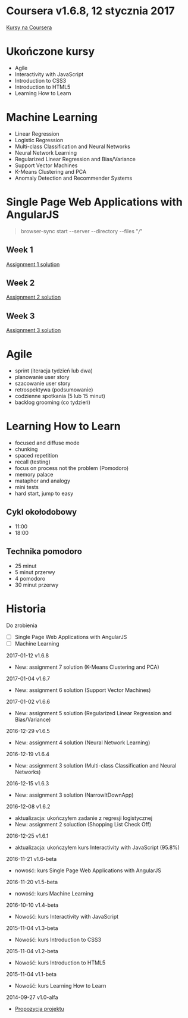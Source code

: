 ﻿# Coursera v1.6.8, 12 stycznia 2017
[Kursy na Coursera]()

# Ukończone kursy

* Agile
* Interactivity with JavaScript
* Introduction to CSS3
* Introduction to HTML5
* Learning How to Learn

# Machine Learning

* Linear Regression
* Logistic Regression
* Multi-class Classification and Neural Networks
* Neural Network Learning
* Regularized Linear Regression and Bias/Variance
* Support Vector Machines
* K-Means Clustering and PCA
* Anomaly Detection and Recommender Systems


# Single Page Web Applications with AngularJS

> browser-sync start --server --directory --files "*/*"

## Week 1

[Assignment 1 solution](https://damianhintz.github.io/Coursera/SinglePageWebApplicationsWithAngularJS/assignment1/)

## Week 2

[Assignment 2 solution](https://damianhintz.github.io/Coursera/SinglePageWebApplicationsWithAngularJS/assignment2/)

## Week 3

[Assignment 3 solution](https://damianhintz.github.io/Coursera/SinglePageWebApplicationsWithAngularJS/assignment3/)

# Agile

* sprint (iteracja tydzień lub dwa)
* planowanie user story
* szacowanie user story
* retrospektywa (podsumowanie)
* codzienne spotkania (5 lub 15 minut)
* backlog grooming (co tydzień)

# Learning How to Learn

* focused and diffuse mode
* chunking
* spaced repetition
* recall (testing)
* focus on process not the problem (Pomodoro)
* memory palace
* mataphor and analogy
* mini tests
* hard start, jump to easy

## Cykl okołodobowy

* 11:00
* 18:00

## Technika pomodoro

* 25 minut
* 5 minut przerwy
* 4 pomodoro
* 30 minut przerwy

# Historia

Do zrobienia

* [ ] Single Page Web Applications with AngularJS
* [ ] Machine Learning

2017-01-12 v1.6.8

* New: assignment 7 solution (K-Means Clustering and PCA)

2017-01-04 v1.6.7

* New: assignment 6 solution (Support Vector Machines)

2017-01-02 v1.6.6

* New: assignment 5 solution (Regularized Linear Regression and Bias/Variance)

2016-12-29 v1.6.5

* New: assignment 4 solution (Neural Network Learning)

2016-12-19 v1.6.4

* New: assignment 3 solution (Multi-class Classification and Neural Networks)

2016-12-15 v1.6.3

* New: assignment 3 solution (NarrowItDownApp)

2016-12-08 v1.6.2

* aktualizacja: ukończyłem zadanie z regresji logistycznej
* New: assignment 2 soluction (Shopping List Check Off)

2016-12-25 v1.6.1

* aktualizacja: ukończyłem kurs Interactivity with JavaScript (95.8%)

2016-11-21 v1.6-beta

* nowość: kurs Single Page Web Applications with AngularJS

2016-11-20 v1.5-beta

* nowość: kurs Machine Learning

2016-10-10 v1.4-beta

* Nowość: kurs Interactivity with JavaScript

2015-11-04 v1.3-beta

* Nowość: kurs Introduction to CSS3

2015-11-04 v1.2-beta

* Nowość: kurs Introduction to HTML5

2015-11-04 v1.1-beta

* Nowość: kurs Learning How to Learn

2014-09-27 v1.0-alfa

* [Propozycja projektu](https://www.mastercoder.pl/Tasks)
